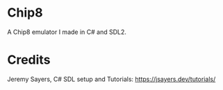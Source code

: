 # Chip8
A Chip8 emulator I made in C# and SDL2.



# Credits<br/>
Jeremy Sayers, C# SDL setup and Tutorials: https://jsayers.dev/tutorials/

